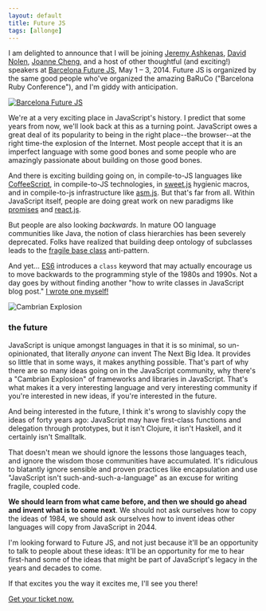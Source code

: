 ```yaml
---
layout: default
title: Future JS
tags: [allonge]
---
```


I am delighted to announce that I will be joining [Jeremy Ashkenas](http://ashkenas.com/), [David Nolen](http://swannodette.github.io/), [Joanne Cheng](http://joannecheng.me/), and a host of other thoughtful (and exciting!) speakers at [Barcelona Future JS](http://www.futurejs.org), May 1 – 3, 2014. Future JS is organized by the same good people who've organized the amazing BaRuCo ("Barcelona Ruby Conference"), and I'm giddy with anticipation.

[![Barcelona Future JS](/assets/images/futurejs.png)](http://www.futurejs.org)

We're at a very exciting place in JavaScript's history. I predict that some years from now, we'll look back at this as a turning point. JavaScript owes a great deal of its popularity to being in the right place--the browser--at the right time-the explosion of the Internet. Most people accept that it is an imperfect language with some good bones and some people who are amazingly passionate about building on those good bones.

And there is exciting building going on, in compile-to-JS languages like [CoffeeScript](http://coffeescript.org), in compile-to-JS technologies, in [sweet.js](http://sweetjs.org) hygienic macros, and in compile-to-js infrastructure like [asm.js](http://asmjs.org). But that's far from all. Within JavaScript itself, people are doing great work on new paradigms like [promises](http://promises-aplus.github.io/promises-spec/) and [react.js](http://reactjs.com).

But people are also looking *backwards*. In mature OO language communities like Java, the notion of class hierarchies has been severely deprecated. Folks have realized that building deep ontology of subclasses leads to the [fragile base class](https://en.wikipedia.org/wiki/Fragile_base_class) anti-pattern.

And yet... [ES6](https://wiki.mozilla.org/ES6_plans) introduces a `class` keyword that may actually encourage us to move backwards to the programming style of the 1980s and 1990s. Not a day goes by without finding another "how to write classes in JavaScript blog post." [I wrote one myself!](https://raganwald.com/2014/03/10/writing-oop-using-oop.html)

![Cambrian Explosion](/assets/images/cambrian-2.jpg)

### the future

JavaScript is unique amongst languages in that it is so minimal, so un-opinionated, that literally *anyone* can invent The Next Big Idea. It provides so little that in some ways, it makes anything possible. That's part of why there are so many ideas going on in the JavaScript community, why there's a "Cambrian Explosion" of frameworks and libraries in JavaScript. That's what makes it a very interesting language and very interesting community if you're interested in new ideas, if you're interested in the future.

And being interested in the future, I think it's wrong to slavishly copy the ideas of forty years ago: JavaScript may have first-class functions and delegation through prototypes, but it isn't Clojure, it isn't Haskell, and it certainly isn't Smalltalk.

That doesn't mean we should ignore the lessons those languages teach, and ignore the wisdom those communities have accumulated. It's ridiculous to blatantly ignore sensible and proven practices like encapsulation and use "JavaScript isn't such-and-such-a-language" as an excuse for writing fragile, coupled code.

**We should learn from what came before, and then we should go ahead and invent what is to come next**. We should not ask ourselves how to copy the ideas of 1984, we should ask ourselves how to invent ideas other languages will copy from JavaScript in 2044.

I'm looking forward to Future JS, and not just because it'll be an opportunity to talk to people about these ideas: It'll be an opportunity for me to hear first-hand some of the ideas that might be part of JavaScript's legacy in the years and decades to come.

If that excites you the way it excites me, I'll see you there!

[Get your ticket now.](http://www.futurejs.org/tickets)